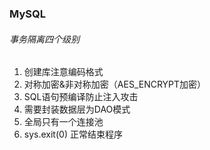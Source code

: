 ### MySQL

###### 事务隔离四个级别



1. 创建库注意编码格式
2. 对称加密&非对称加密（AES_ENCRYPT加密）
3. SQL语句预编译防止注入攻击
4. 需要封装数据层为DAO模式
5. 全局只有一个连接池
6. sys.exit(0) 正常结束程序